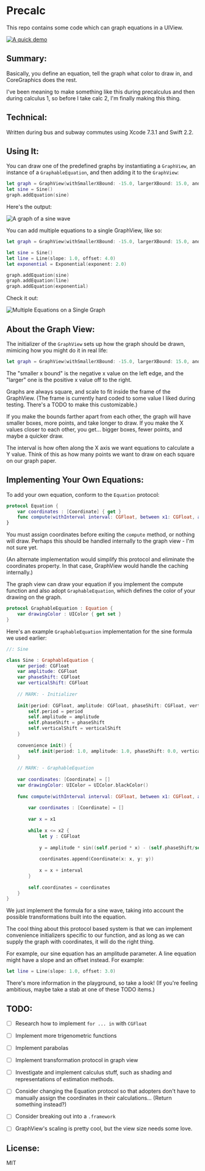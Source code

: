 # Precalc
This repo contains some code which can graph equations in a UIView.

[![A quick demo](./demo.png)](./demo.png)

Summary:
---

Basically, you define an equation, tell the graph what color to draw in, and CoreGraphics does the rest.

I've been meaning to make something like this during precalculus and then during calculus 1, so before I take calc 2, I'm finally making this thing.

Technical:
---

Written during bus and subway commutes using Xcode 7.3.1 and Swift 2.2.

Using It:
---

You can draw one of the predefined graphs by instantiating a `GraphView`, an instance of a `GraphableEquation`, and then adding it to the `GraphView`:

```swift
let graph = GraphView(withSmallerXBound: -15.0, largerXBound: 15.0, andInterval: 0.5)
let sine = Sine()
graph.addEquation(sine)
```

Here's the output:

![A graph of a sine wave](./demosin.png)

You can add multiple equations to a single GraphView, like so:

```swift
let graph = GraphView(withSmallerXBound: -15.0, largerXBound: 15.0, andInterval: 0.5)

let sine = Sine()
let line = Line(slope: 1.0, offset: 4.0)
let exponential = Exponential(exponent: 2.0)

graph.addEquation(sine)
graph.addEquation(line)
graph.addEquation(exponential)
```    
    
Check it out:

![Multiple Equations on a Single Graph](./multiple.png)

About the Graph View:
---

The initializer of the `GraphView` sets up how the graph should be drawn, mimicing how you might do it in real life:

```swift
let graph = GraphView(withSmallerXBound: -15.0, largerXBound: 15.0, andInterval: 0.5)
```

The "smaller x bound" is the negative x value on the left edge, and the "larger" one is the positive x value off to the right.

Graphs are always square, and scale to fit inside the frame of the GraphView. (The frame is currently hard coded to some value I liked during testing. There's a TODO to make this customizable.)

If you make the bounds farther apart from each other, the graph will have smaller boxes, more points, and take longer to draw. If you make the X values closer to each other, you get... bigger boxes, fewer points, and maybe a quicker draw. 

The interval is how often along the X axis we want equations to calculate a Y value. Think of this as how many points we want to draw on each square on our graph paper.

Implementing Your Own Equations:
---

To add your own equation, conform to the `Equation` protocol:

```swift
protocol Equation {
    var coordinates : [Coordinate] { get }
    func compute(withInterval interval: CGFloat, between x1: CGFloat, and x2: CGFloat)
}
```
    
You must assign coordinates before exiting the `compute` method, or nothing will draw. Perhaps this should be handled internally to the graph view - I'm not sure yet. 

(An alternate implementation would simplify this protocol and eliminate the coordinates property. In that case, GraphView would handle the caching internally.)
    
The graph view can draw your equation if you implement the compute function and also adopt `GraphableEquation`, which defines the color of your drawing on the graph.

```swift
protocol GraphableEquation : Equation {
    var drawingColor : UIColor { get set }
}
```

Here's an example `GraphableEquation` implementation for the sine formula we used earlier:

```swift
//: Sine

class Sine : GraphableEquation {
    var period: CGFloat
    var amplitude: CGFloat
    var phaseShift: CGFloat
    var verticalShift: CGFloat
    
    // MARK: - Initializer
    
    init(period: CGFloat, amplitude: CGFloat, phaseShift: CGFloat, verticalShift: CGFloat) {
        self.period = period
        self.amplitude = amplitude
        self.phaseShift = phaseShift
        self.verticalShift = verticalShift
    }
    
    convenience init() {
        self.init(period: 1.0, amplitude: 1.0, phaseShift: 0.0, verticalShift: 0.0)
    }
    
    // MARK: - GraphableEquation
    
    var coordinates: [Coordinate] = []
    var drawingColor: UIColor = UIColor.blackColor()
    
    func compute(withInterval interval: CGFloat, between x1: CGFloat, and x2: CGFloat) {
        
        var coordinates : [Coordinate] = []
        
        var x = x1
        
        while x <= x2 {
            let y : CGFloat
            
            y = amplitude * sin((self.period * x) - (self.phaseShift/self.period)) + self.verticalShift
            
            coordinates.append(Coordinate(x: x, y: y))
            
            x = x + interval
        }
        
        self.coordinates = coordinates
    }
}
```

We just implement the formula for a sine wave, taking into account the possible transformations built into the equation.

The cool thing about this protocol based system is that we can implement convenience initializers specific to our function, and as long as we can supply the graph with coordinates, it will do the right thing. 

For example, our sine equation has an amplitude parameter. A line equation might have a slope and an offset instead. For example:

```swift
let line = Line(slope: 1.0, offset: 3.0)
```

There's more information in the playground, so take a look! (If you're feeling ambitious, maybe take a stab at one of these TODO items.)

TODO:
---

- [ ] Research how to implement `for ... in` with `CGFloat`
- [ ] Implement more trigenometric functions
- [ ] Implement parabolas
- [ ] Implement transformation protocol in graph view
- [ ] Investigate and implement calculus stuff, such as shading and representations of estimation methods. 
- [ ] Consider changing the Equation protocol so that adopters don't have to manually assign the coordinates in their calculations... (Return something instead?)
- [ ] Consider breaking out into a `.framework`
- [ ] GraphView's scaling is pretty cool, but the view size needs some love.


License:
---
MIT
